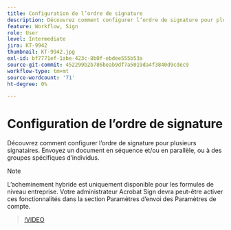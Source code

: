 ```yaml
---
title: Configuration de l’ordre de signature
description: Découvrez comment configurer l’ordre de signature pour plusieurs signataires
feature: Workflow, Sign
role: User
level: Intermediate
jira: KT-9942
thumbnail: KT-9942.jpg
exl-id: bf7771ef-1abe-423c-8b0f-ebdee555b53a
source-git-commit: 452299b2b786beab9df7a5019da4f3840d9cdec9
workflow-type: tm+mt
source-wordcount: '71'
ht-degree: 0%

---
```


# Configuration de l’ordre de signature

Découvrez comment configurer l’ordre de signature pour plusieurs signataires. Envoyez un document en séquence et/ou en parallèle, ou à des groupes spécifiques d’individus.

>[!NOTE]
>
>L’acheminement hybride est uniquement disponible pour les formules de niveau entreprise. Votre administrateur Acrobat Sign devra peut-être activer ces fonctionnalités dans la section Paramètres d’envoi des Paramètres de compte.

>[!VIDEO](https://video.tv.adobe.com/v/342249?quality=12&learn=on&hidetitle=true)
